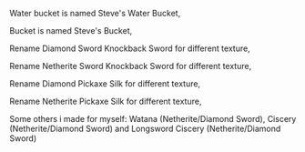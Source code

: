 Water bucket is named Steve's Water Bucket,

Bucket is named Steve's Bucket,

Rename Diamond Sword Knockback Sword for different texture,

Rename Netherite Sword Knockback Sword for different texture,

Rename Diamond Pickaxe Silk for different texture,

Rename Netherite Pickaxe Silk for different texture,

Some others i made for myself: Watana (Netherite/Diamond Sword), Ciscery (Netherite/Diamond Sword) and Longsword Ciscery (Netherite/Diamond Sword)
